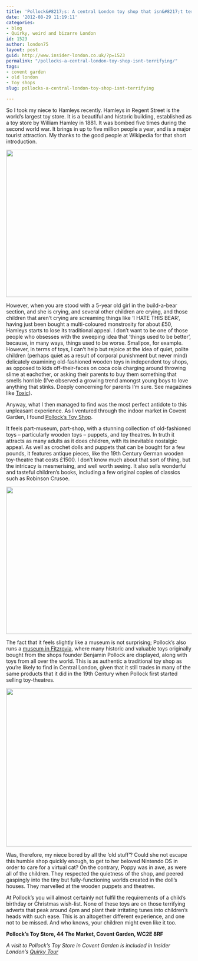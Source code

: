 ```yaml
---
title: 'Pollock&#8217;s: A central London toy shop that isn&#8217;t terrifying'
date: '2012-08-29 11:19:11'
categories:
- blog
- Quirky, weird and bizarre London
id: 1523
author: london75
layout: post
guid: http://www.insider-london.co.uk/?p=1523
permalink: "/pollocks-a-central-london-toy-shop-isnt-terrifying/"
tags:
- covent garden
- old london
- Toy shops
slug: pollocks-a-central-london-toy-shop-isnt-terrifying

---
```

So I took my niece to Hamleys recently. Hamleys in Regent Street is the world&#8217;s largest toy store. It is a beautiful and historic building, established as a toy store by William Hamley in 1881. It was bombed five times during the second world war. It brings in up to five million people a year, and is a major tourist attraction. My thanks to the good people at Wikipedia for that short introduction.

<p style="text-align: center">
  <a href="http://www.insider-london.co.uk/wp-content/uploads/2012/08/Hamleys.jpg"><img class="aligncenter  wp-image-1525" src="http://www.insider-london.co.uk/wp-content/uploads/2012/08/Hamleys.jpg" alt="" width="569" height="400" /></a>
</p>

<div>
  <p>
    However, when you are stood with a 5-year old girl in the build-a-bear section, and she is crying, and several other children are crying, and those children that aren&#8217;t crying are screaming things like &#8216;I HATE THIS BEAR&#8217;, having just been bought a multi-coloured monstrosity for about £50, Hamleys starts to lose its traditional appeal. I don&#8217;t want to be one of those people who obsesses with the sweeping idea that &#8216;things used to be better&#8217;, because, in many ways, things used to be worse. Smallpox, for example. However, in terms of toys, I can&#8217;t help but rejoice at the idea of quiet, polite children (perhaps quiet as a result of corporal punishment but never mind) delicately examining old-fashioned wooden toys in independent toy shops, as opposed to kids off-their-faces on coca cola charging around throwing slime at eachother, or asking their parents to buy them something that smells horrible (I&#8217;ve observed a growing trend amongst young boys to love anything that stinks. Deeply concerning for parents I&#8217;m sure. See magazines like <a href="http://www.toxicmag.co.uk/">Toxic</a>).
  </p>
  
  <p>
    Anyway, what I then managed to find was the most perfect antidote to this unpleasant experience. As I ventured through the indoor market in Covent Garden, I found <a href="http://www.pollocks-coventgarden.co.uk/">Pollock&#8217;s Toy Shop</a>.
  </p>
  
  <p>
    It feels part-museum, part-shop, with a stunning collection of old-fashioned toys &#8211; particularly wooden toys &#8211; puppets, and toy theatres. In truth it attracts as many adults as it does children, with its inevitable nostalgic appeal. As well as crochet dolls and puppets that can be bought for a few pounds, it features antique pieces, like the 19th Century German wooden toy-theatre that costs £1500. I don&#8217;t know much about that sort of thing, but the intricacy is mesmerising, and well worth seeing. It also sells wonderful and tasteful children&#8217;s books, including a few original copies of classics such as Robinson Crusoe.
  </p>
  
  <p style="text-align: center">
    <a href="http://www.insider-london.co.uk/wp-content/uploads/2012/08/toy-theatre.jpg"><img class="aligncenter  wp-image-1526" src="http://www.insider-london.co.uk/wp-content/uploads/2012/08/toy-theatre.jpg" alt="" width="569" height="400" /></a>
  </p>
  
  <p>
    The fact that it feels slightly like a museum is not surprising; Pollock&#8217;s also runs a <a href="http://www.pollockstoymuseum.com/history.html">museum in Fitzrovia</a>, where many historic and valuable toys originally bought from the shops founder Benjamin Pollock are displayed, along with toys from all over the world. This is as authentic a traditional toy shop as you&#8217;re likely to find in Central London, given that it still trades in many of the same products that it did in the 19th Century when Pollock first started selling toy-theatres.
  </p>
  
  <p style="text-align: center">
    <a href="http://www.insider-london.co.uk/wp-content/uploads/2012/08/Pollocks-Toy-Museum3.png"><img class="aligncenter  wp-image-1527" src="http://www.insider-london.co.uk/wp-content/uploads/2012/08/Pollocks-Toy-Museum3.png" alt="" width="569" height="430" /></a>
  </p>
  
  <p>
    Was, therefore, my niece bored by all the &#8216;old stuff&#8217;? Could she not escape this humble shop quickly enough, to get to her beloved Nintendo DS in order to care for a virtual cat? On the contrary, Poppy was in awe, as were all of the children. They respected the quietness of the shop, and peered gaspingly into the tiny but fully-functioning worlds created in the doll&#8217;s houses. They marvelled at the wooden puppets and theatres.
  </p>
  
  <p>
    At Pollock&#8217;s you will almost certainly not fulfil the requirements of a child&#8217;s birthday or Christmas wish-list. None of these toys are on those terrifying adverts that peak around 4pm and plant their irritating tunes into children&#8217;s heads with such ease. This is an altogether different experience, and one not to be missed. And who knows, your children might even like it too.
  </p>
  
  <p>
    <strong>Pollock&#8217;s Toy Store, 44 The Market, Covent Garden, WC2E 8RF</strong>
  </p>
  
  <p>
    <em>A visit to Pollock&#8217;s Toy Store in Covent Garden is included in Insider London&#8217;s <a href="http://www.insider-london.co.uk/quirky-weird-london-walking-tours/">Quirky Tour</a></em>
  </p>
</div>